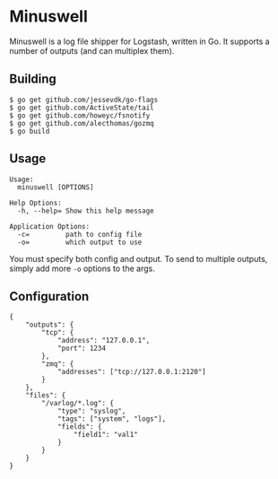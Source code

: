 # Minuswell

Minuswell is a log file shipper for Logstash, written in Go. It supports a number of outputs (and can multiplex them).

## Building

```
$ go get github.com/jessevdk/go-flags
$ go get github.com/ActiveState/tail
$ go get github.com/howeyc/fsnotify
$ go get github.com/alecthomas/gozmq
$ go build
```

## Usage

```
Usage:
  minuswell [OPTIONS]

Help Options:
  -h, --help= Show this help message

Application Options:
  -c=         path to config file
  -o=         which output to use
```

You must specify both config and output. To send to multiple outputs, simply add more `-o` options to the args.

## Configuration

```
{
    "outputs": {
        "tcp": {
            "address": "127.0.0.1",
            "port": 1234
        },
        "zmq": {
            "addresses": ["tcp://127.0.0.1:2120"]
        }
    },
    "files": {
        "/varlog/*.log": {
            "type": "syslog",
            "tags": ["system", "logs"],
            "fields": {
                "field1": "val1"
            }
        }
    }
}
```
